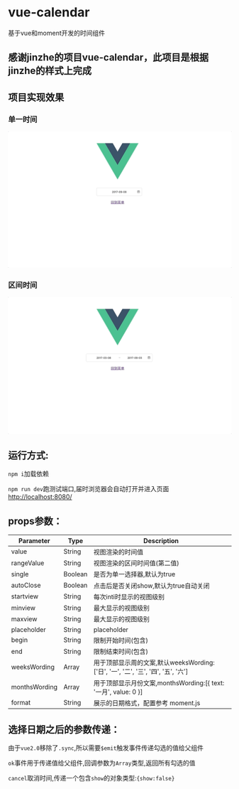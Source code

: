 # vue-calendar
基于vue和moment开发的时间组件

## 感谢jinzhe的项目vue-calendar，此项目是根据jinzhe的样式上完成

## 项目实现效果
### 单一时间</p>
![单一时间](https://github.com/ydwan/vue-calendar/blob/master/resource/single.gif "单一时间")

### 区间时间
![区间时间](https://github.com/ydwan/vue-calendar/blob/master/resource/range.gif "区间时间")

## 运行方式:
<p><code>npm i</code>加载依赖</p>
<p><code>npm run dev</code>跑测试端口,届时浏览器会自动打开并进入页面<a href='http://localhost:8080/'>http://localhost:8080/</a></p>

## props参数：
| Parameter | Type | Description |
| --------| ------- | -------- |
| value | String | 视图渲染的时间值 |
| rangeValue | String | 视图渲染的区间时间值(第二值) |
| single | Boolean | 是否为单一选择器,默认为true |
| autoClose | Boolean | 点击后是否关闭show,默认为true自动关闭 |
| startview | String | 每次inti时显示的视图级别 |
| minview | String | 最大显示的视图级别 |
| maxview | String | 最大显示的视图级别 |
| placeholder | String | placeholder |
| begin | String | 限制开始时间(包含) |
| end | String | 限制结束时间(包含) |
| weeksWording | Array | 用于顶部显示周的文案,默认weeksWording:['日', '一', '二', '三', '四', '五', '六'] |
| monthsWording | Array | 用于顶部显示月份文案,monthsWording:[{ text: '一月', value: 0 }] |
| format | String | 展示的日期格式，配置参考 moment.js |

## 选择日期之后的参数传递：
<p>由于<code>vue2.0</code>移除了<code>.sync</code>,所以需要<code>$emit</code>触发事件传递勾选的值给父组件</p>
<p><code>ok</code>事件用于传递值给父组件,回调参数为<code>Array</code>类型,返回所有勾选的值</p>
<p><code>cancel</code>取消时间,传递一个包含<code>show</code>的对象类型:<code>{show:false}</code></p>
